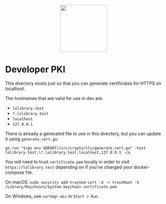 <p align="center"><img height="150" src="https://lolibrary.org/assets/ban1-01.png"></p>

# Developer PKI

This directory exists just so that you can generate certificates for HTTPS on localhost.

The hostnames that are valid for use in dev are:

- `lolibrary.test`
- `*.lolibrary.test`
- `localhost`
- `127.0.0.1`

There is already a generated file to use in this directory, but you can update it using `generate_cert.go`:

    go run "$(go env GOROOT)/src/crypto/tls/generate_cert.go" -host lolibrary.test,\*.lolibrary.test,localhost,127.0.0.1 -ca

You will need to trust `certificate.pem` locally in order to visit `https://lolibrary.test` depending on if you've changed your docker-compose file.

On macOS: `sudo security add-trusted-cert -d -r trustRoot -k /Library/Keychains/System.keychain certificate.pem`

On Windows, use `certmgr.msc` in `Start > Run`.
